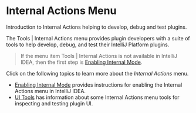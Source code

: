 <!-- Copyright 2000-2023 JetBrains s.r.o. and contributors. Use of this source code is governed by the Apache 2.0 license. -->

# Internal Actions Menu

<link-summary>Introduction to Internal Actions helping to develop, debug and test plugins.</link-summary>

The <ui-path>Tools | Internal Actions</ui-path> menu provides plugin developers with a suite of tools to help develop, debug, and test their IntelliJ Platform plugins.

<snippet id="enable_internal_mode_tip">

> If the menu item <ui-path>Tools | Internal Actions</ui-path> is not available in IntelliJ IDEA, then the first step is [Enabling Internal Mode](enabling_internal.md).
>

</snippet>

Click on the following topics to learn more about the _Internal Actions_ menu.
* [Enabling Internal Mode](enabling_internal.md) provides instructions for enabling the Internal Actions menu in IntelliJ IDEA.
* [UI Tools](internal_ui_sub.md) has information about some Internal Actions menu tools for inspecting and testing plugin UI.
